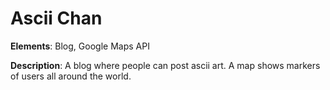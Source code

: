 # Ascii Chan

**Elements**: Blog, Google Maps API

**Description**: A blog where people can post ascii art. A map shows markers of users all around the world.

